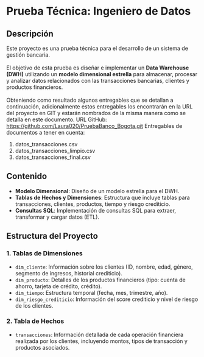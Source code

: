 # Prueba Técnica: Ingeniero de Datos

## Descripción

Este proyecto es una prueba técnica para el desarrollo de un sistema de gestión bancaria.   <br>    
El objetivo de esta prueba es diseñar e implementar un **Data Warehouse (DWH)** utilizando un **modelo dimensional estrella** para almacenar, procesar y analizar datos relacionados con las transacciones bancarias, clientes y productos financieros.  <br>    
Obteniendo como resultado algunos entregables que se detallan a continuación, adicionalmente estos entregables los encontrarán en la URL del proyecto en GIT y estarán nombrados de la misma manera como se detalla en este documento.
URL GitHub: https://github.com/Laura020/PruebaBanco_Bogota.git
Entregables de documentos a tener en cuenta:
1.	datos_transacciones.csv
2.	datos_transacciones_limpio.csv
3.	datos_transacciones_final.csv


## Contenido
- **Modelo Dimensional**: Diseño de un modelo estrella para el DWH.
- **Tablas de Hechos y Dimensiones**: Estructura que incluye tablas para transacciones, clientes, productos, tiempo y riesgo crediticio.
- **Consultas SQL**: Implementación de consultas SQL para extraer, transformar y cargar datos (ETL).
  
## Estructura del Proyecto

### 1. **Tablas de Dimensiones**
- `dim_cliente`: Información sobre los clientes (ID, nombre, edad, género, segmento de ingresos, historial crediticio).
- `dim_producto`: Detalles de los productos financieros (tipo: cuenta de ahorro, tarjeta de crédito, crédito).
- `dim_tiempo`: Estructura temporal (fecha, mes, trimestre, año).
- `dim_riesgo_crediticio`: Información del score crediticio y nivel de riesgo de los clientes.

### 2. **Tabla de Hechos**
- `transacciones`: Información detallada de cada operación financiera realizada por los clientes, incluyendo montos, tipos de transacción y productos asociados.
